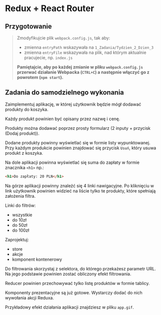 # Redux + React Router

## Przygotowanie
> Zmodyfikujcie plik `webpack.config.js`, tak aby:
> - zmienna `entryPath` wskazywała na `1_Zadania/Tydzien_2_Dzien_3`
> - zmienna `entryFile` wskazywała na plik, nad którym aktualnie pracujecie, np. `index.js`
>
> **Pamiętajcie, aby po każdej zmianie w pliku `webpack.config.js` przerwać działanie Webpacka (`CTRL+C`) a następnie włączyć go z powrotem (`npm start`).**

## Zadania do samodzielnego wykonania

Zaimplementuj aplikację, w której użytkownik będzie mógł dodawać produkty do koszyka.

Każdy produkt powinien być opisany przez nazwę i cenę.

Produkty można dodawać poprzez prosty formularz (2 inputy + przycisk (Dodaj produkt)).

Dodane produkty powinny wyświetlać się w formie listy wypunktowanej. Przy każdym produkcie powinien znajdować się przycisk `Usuń`, który usuwa produkt z koszyka.

Na dole aplikacji powinna wyświetlać się suma do zapłaty w formie znacznika `<h1>` np.:

```html
<h1>Do zapłaty: 20 PLN</h1>
```

Na górze aplikacji powinny znaleźć się 4 linki nawigacyjne. Po kliknięciu w link użytkownik powinien widzieć na liście tylko te produkty, które spełniają założenia filtra.

Linki do filtrów:

- wszystkie
- do 10zł
- do 50zł
- do 100zł

Zaprojektuj:
* store
* akcje
* komponent kontenerowy 

Do filtrowania skorzystaj z selektora, do którego przekażesz parametr URL.
Na jego podstawie powinien zostać obliczony efekt filtrowania.

Reducer powinien przechowywać tylko listę produktów w formie tablicy.

Komponenty prezentacyjne są już gotowe. Wystarczy dodać do nich wywołania akcji Reduxa.

Przykładowy efekt działania aplikacji znajdziesz w pliku `app.gif`.
